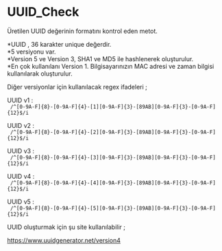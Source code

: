 # UUID_Check

Üretilen UUID değerinin formatını kontrol eden metot.<br />

*UUID , 36 karakter unique değerdir. <br />
*5 versiyonu var.<br />
*Version 5 ve Version 3, SHA1 ve MD5 ile hashlenerek oluşturulur.<br />
*En çok kullanılanı Version 1. Bilgisayarınızın MAC adresi ve zaman bilgisi kullanılarak oluşturulur.<br />

Diğer versiyonlar için kullanılacak regex ifadeleri ; <br />

UUID v1 :<br />
`
/^[0-9A-F]{8}-[0-9A-F]{4}-[1][0-9A-F]{3}-[89AB][0-9A-F]{3}-[0-9A-F]{12}$/i`

UUID v2 :<br />
`
/^[0-9A-F]{8}-[0-9A-F]{4}-[2][0-9A-F]{3}-[89AB][0-9A-F]{3}-[0-9A-F]{12}$/i`

UUID v3 :<br />
`
/^[0-9A-F]{8}-[0-9A-F]{4}-[3][0-9A-F]{3}-[89AB][0-9A-F]{3}-[0-9A-F]{12}$/i`

UUID v4 :<br />
`
/^[0-9A-F]{8}-[0-9A-F]{4}-[4][0-9A-F]{3}-[89AB][0-9A-F]{3}-[0-9A-F]{12}$/i`

UUID v5 :<br />
`
/^[0-9A-F]{8}-[0-9A-F]{4}-[5][0-9A-F]{3}-[89AB][0-9A-F]{3}-[0-9A-F]{12}$/i`
<br />


UUID oluşturmak için şu site kullanılabilir ;<br />

https://www.uuidgenerator.net/version4
